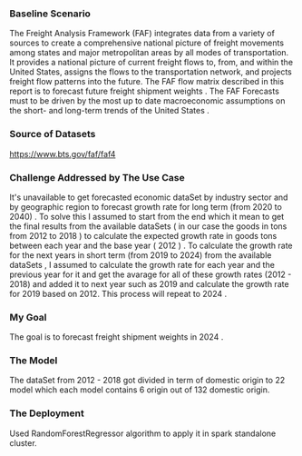 ### Baseline Scenario

The Freight Analysis Framework (FAF) integrates data from a variety of sources to create a comprehensive national picture of freight movements among states and major metropolitan areas by all modes of transportation. It provides a national picture of current freight flows to, from, and within the United States, assigns the flows to the transportation network, and projects freight flow patterns into the future. The FAF flow matrix described in this report is to forecast future freight shipment weights . The FAF Forecasts must to be driven by the most up to date macroeconomic assumptions on the short- and long-term trends of the United States .

### Source of Datasets

https://www.bts.gov/faf/faf4

### Challenge Addressed by The Use Case

It's unavailable to get forecasted economic dataSet by industry sector and by geographic region to forecast growth rate for long term (from 2020 to 2040) . To solve this I assumed to start from the end which it mean to get the final results from the available dataSets ( in our case the goods in tons from 2012 to 2018 ) to calculate the expected growth rate in goods tons between each year and the base year ( 2012 ) . To calculate the growth rate for the next years in short term (from 2019 to 2024) from the available dataSets , I assumed to calculate the growth rate for each year and the previous year for it and get the avarage for all of these growth rates (2012 - 2018) and added it to next year such as 2019 and calculate the growth rate for 2019 based on 2012. This process will repeat to 2024 .

### My Goal

The goal is to forecast freight shipment weights in 2024 .

### The Model

The dataSet from 2012 - 2018 got divided in term of domestic origin to 22 model which each model contains 6 origin out of 132 domestic origin.

### The Deployment

Used RandomForestRegressor algorithm to apply it in spark standalone cluster. 
